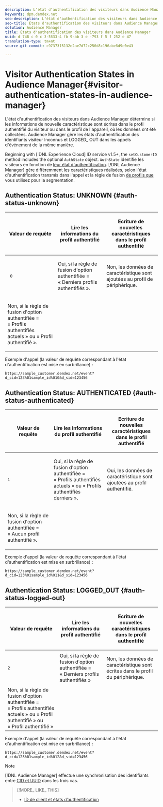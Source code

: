 ```yaml
---
description: L'état d'authentification des visiteurs dans Audience Manager détermine si les informations de nouvelle caractéristique sont écrites dans le profil authentifié du visiteur ou dans le profil de l'appareil, où les données ont été collectées. Audience Manager gère les états d'authentification des identifiants visiteur Inconnus et LOGGED_ OUT dans les appels d'événement de la même manière.
keywords: dpm.demdex.net
seo-description: L'état d'authentification des visiteurs dans Audience Manager détermine si les informations de nouvelle caractéristique sont écrites dans le profil authentifié du visiteur ou dans le profil de l'appareil, où les données ont été collectées. Audience Manager gère les états d'authentification des identifiants visiteur Inconnus et LOGGED_ OUT dans les appels d'événement de la même manière.
seo-title: États d'authentification des visiteurs dans Audience Manager
solution: Audience Manager
title: États d'authentification des visiteurs dans Audience Manager
uuid: d 748 c 0 c 3-5833-4 fb 9-ab 3 e -793 f 5 f 252 e 47
translation-type: tm+mt
source-git-commit: c9737315132e2ae7d72c250d8c196abe8d9e0e43

---
```



# Visitor Authentication States in Audience Manager{#visitor-authentication-states-in-audience-manager}

L'état d'authentification des visiteurs dans Audience Manager détermine si les informations de nouvelle caractéristique sont écrites dans le profil authentifié du visiteur ou dans le profil de l'appareil, où les données ont été collectées. Audience Manager gère les états d'authentification des identifiants visiteur Inconnus et LOGGED_ OUT dans les appels d'événement de la même manière.

Beginning with [!DNL Experience Cloud] ID service v1.5+, the `setCustomerID` method includes the optional `AuthState` object. `AuthState` identifie les visiteurs en fonction de [leur état d'authentification](https://marketing.adobe.com/resources/help/en_US/mcvid/mcvid-authenticated-state.html). [!DNL Audience Manager] gère différemment les caractéristiques réalisées, selon l'état d'authentification transmis dans l'appel et la règle de fusion [de profils que](../features/profile-merge-rules/merge-rules-dashboard.md) vous utilisez pour la segmentation.

## Authentication Status: UNKNOWN {#auth-status-unknown}

<table id="table_E1EA51533FAE4BBFB338D6F6116BC1F9"> 
 <thead> 
  <tr> 
   <th colname="col1" class="entry"> <p>Valeur de requête </p> </th> 
   <th colname="col2" class="entry"> <p> <b>Lire</b> les informations du profil authentifié </p> </th> 
   <th colname="col3" class="entry"> <p> <b>Ecriture</b> de nouvelles caractéristiques dans le profil authentifié </p> </th> 
  </tr> 
 </thead>
 <tbody> 
  <tr> 
   <td colname="col1" morerows="1"> <p> <code> 0 </code> </p> </td> 
   <td colname="col2"> <p>Oui, si la règle de fusion d'option authentifiée = « Derniers profils authentifiés ». </p> </td> 
   <td colname="col3" morerows="1"> <p>Non, les données de caractéristique sont ajoutées au profil de périphérique. </p> </td> 
  </tr> 
  <tr> 
   <td colname="col2"> <p>Non, si la règle de fusion d'option authentifiée = « Profils authentifiés actuels » ou « Profil authentifié ». </p> </td> 
  </tr> 
 </tbody> 
</table>

Exemple d'appel (la valeur de requête correspondant à l'état d'authentification est mise en surbrillance) :

`https://sample_customer.demdex.net/event?d_cid=123%01sample_id%010&d_sid=123456`

## Authentication Status: AUTHENTICATED {#auth-status-authenticated}

<table id="table_956ABF96024744308F7773E1F96482B7"> 
 <thead> 
  <tr> 
   <th colname="col1" class="entry"> <p>Valeur de requête </p> </th> 
   <th colname="col2" class="entry"> <p> <b>Lire</b> les informations du profil authentifié </p> </th> 
   <th colname="col3" class="entry"> <p> <b>Ecriture</b> de nouvelles caractéristiques dans le profil authentifié </p> </th> 
  </tr> 
 </thead>
 <tbody> 
  <tr> 
   <td colname="col1" morerows="1"> <p> <code>1</code> </p> </td> 
   <td colname="col2"> <p>Oui, si la règle de fusion d'option authentifiée = « Profils authentifiés actuels » ou « Profils authentifiés derniers ». </p> </td> 
   <td colname="col3" morerows="1"> <p>Oui, les données de caractéristique sont ajoutées au profil authentifié. </p> </td> 
  </tr> 
  <tr> 
   <td colname="col2"> <p>Non, si la règle de fusion d'option authentifiée = « Aucun profil authentifié ». </p> </td> 
  </tr> 
 </tbody> 
</table>

Exemple d'appel (la valeur de requête correspondant à l'état d'authentification est mise en surbrillance) :

`https://sample_customer.demdex.net/event?d_cid=123%01sample_id%011&d_sid=123456`

## Authentication Status: LOGGED_OUT {#auth-status-logged-out}

<table id="table_783F0CBB0431482AA49F41468FA65B19"> 
 <thead> 
  <tr> 
   <th colname="col1" class="entry"> <p>Valeur de requête </p> </th> 
   <th colname="col2" class="entry"> <p> <b>Lire</b> les informations du profil authentifié </p> </th> 
   <th colname="col3" class="entry"> <p> <b>Ecriture</b> de nouvelles caractéristiques dans le profil authentifié </p> </th> 
  </tr> 
 </thead>
 <tbody> 
  <tr> 
   <td colname="col1" morerows="1"> <p> <code>2</code> </p> </td> 
   <td colname="col2"> Oui, si la règle de fusion d'option authentifiée = « Derniers profils authentifiés » </td> 
   <td colname="col3" morerows="1"> <p>Non, les données de caractéristique sont écrites dans le profil du périphérique. </p> </td> 
  </tr> 
  <tr> 
   <td colname="col2"> Non, si la règle de fusion d'option authentifiée = « Profils authentifiés actuels » ou « Profil authentifié » ou « Profil authentifié » </td> 
  </tr> 
 </tbody> 
</table>

Exemple d'appel (la valeur de requête correspondant à l'état d'authentification est mise en surbrillance) :

`https://sample_customer.demdex.net/event?d_cid=123%01sample_id%012&d_sid=123456`

>[!NOTE]
>
>[!DNL Audience Manager] effectue une synchronisation des identifiants entre [CID et UUID](../reference/ids-in-aam.md) dans les trois cas.

>[!MORE_ LIKE_ THIS]
>
>* [ID de client et états d’authentification](https://marketing.adobe.com/resources/help/en_US/mcvid/mcvid-authenticated-state.html)

